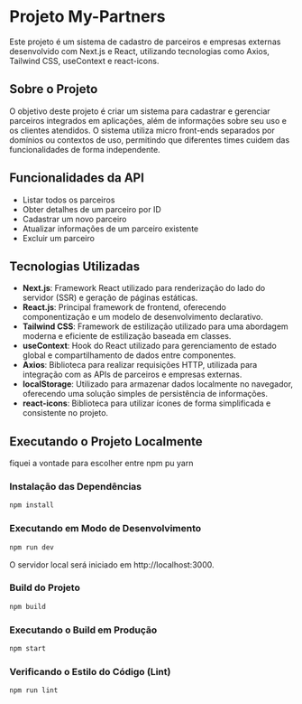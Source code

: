 # Projeto My-Partners

Este projeto é um sistema de cadastro de parceiros e empresas externas desenvolvido com Next.js e React, utilizando tecnologias como Axios, Tailwind CSS, useContext e react-icons.

## Sobre o Projeto

O objetivo deste projeto é criar um sistema para cadastrar e gerenciar parceiros integrados em aplicações, além de informações sobre seu uso e os clientes atendidos. O sistema utiliza micro front-ends separados por domínios ou contextos de uso, permitindo que diferentes times cuidem das funcionalidades de forma independente.

## Funcionalidades da API

- Listar todos os parceiros
- Obter detalhes de um parceiro por ID
- Cadastrar um novo parceiro
- Atualizar informações de um parceiro existente
- Excluir um parceiro

## Tecnologias Utilizadas

- **Next.js**: Framework React utilizado para renderização do lado do servidor (SSR) e geração de páginas estáticas.
- **React.js**: Principal framework de frontend, oferecendo componentização e um modelo de desenvolvimento declarativo.
- **Tailwind CSS**: Framework de estilização utilizado para uma abordagem moderna e eficiente de estilização baseada em classes.
- **useContext**: Hook do React utilizado para gerenciamento de estado global e compartilhamento de dados entre componentes.
- **Axios**: Biblioteca para realizar requisições HTTP, utilizada para integração com as APIs de parceiros e empresas externas.
- **localStorage**: Utilizado para armazenar dados localmente no navegador, oferecendo uma solução simples de persistência de informações.
- **react-icons**: Biblioteca para utilizar ícones de forma simplificada e consistente no projeto.

## Executando o Projeto Localmente

fiquei a vontade para escolher entre npm pu yarn

### Instalação das Dependências

```bash
npm install
```

### Executando em Modo de Desenvolvimento

```bash
npm run dev
```

O servidor local será iniciado em http://localhost:3000.

### Build do Projeto

```bash
npm build
```

### Executando o Build em Produção

```bash
npm start
```

### Verificando o Estilo do Código (Lint)

```bash
npm run lint
```
